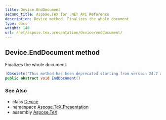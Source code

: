 ```yaml
---
title: Device.EndDocument
second_title: Aspose.TeX for .NET API Reference
description: Device method. Finalizes the whole document
type: docs
weight: 140
url: /net/aspose.tex.presentation/device/enddocument/
---
```

## Device.EndDocument method

Finalizes the whole document.

```csharp
[Obsolete("This method has been deprecated starting from version 24.7 and will be hidden in version 24.10.")]
public abstract void EndDocument()
```

### See Also

* class [Device](../)
* namespace [Aspose.TeX.Presentation](../../device/)
* assembly [Aspose.TeX](../../../)



